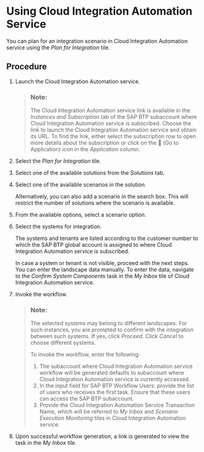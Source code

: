 <!-- loio5ccb2ce04baa447282e76e7e95e4b36c -->

<link rel="stylesheet" type="text/css" href="css/sap-icons.css"/>

# Using Cloud Integration Automation Service

You can plan for an integration scenario in Cloud Integration Automation service using the *Plan for Integration* tile.



<a name="loio5ccb2ce04baa447282e76e7e95e4b36c__section_krr_5pt_mxb"/>

## Procedure

1.  Launch the Cloud Integration Automation service.

    > ### Note:  
    > The Cloud Integration Automation service link is available in the *Instances and Subscription* tab of the SAP BTP subaccount where Cloud Integration Automation service is subscribed. Choose the link to launch the Cloud Integration Automation service and obtain its URL. To find the link, either select the subscription row to open more details about the subscription or click on the <span class="SAP-icons"></span> \(Go to Application\) icon in the *Application* column.

2.  Select the *Plan for Integration* tile.
3.  Select one of the available solutions from the *Solutions* tab.
4.  Select one of the available scenarios in the solution.

    Alternatively, you can also add a scenario in the search box. This will restrict the number of solutions where the scenario is available.

5.  From the available options, select a scenario option.
6.  Select the systems for integration.

    The systems and tenants are listed according to the customer number to which the SAP BTP global account is assigned to where Cloud Integration Automation service is subscribed.

    In case a system or tenant is not visible, proceed with the next steps. You can enter the landscape data manually. To enter the data, navigate to the *Confirm System Components* task in the *My Inbox* tile of Cloud Integration Automation service.

7.  Invoke the workflow.

    > ### Note:  
    > The selected systems may belong to different landscapes. For such instances, you are prompted to confirm with the integration between such systems. If yes, click *Proceed*. Click *Cancel* to choose different systems.
    > 
    > To invoke the workflow, enter the following:
    > 
    > 1.  The subaccount where Cloud Integration Automation service workflow will be generated defaults to subaccount where Cloud Integration Automation service is currently accessed.
    > 2.  In the input field for SAP BTP Workflow Users: provide the list of users who receives the first task. Ensure that these users can access the SAP BTP subaccount.
    > 3.  Provide the Cloud Integration Automation Service Transaction Name, which will be referred to *My Inbox* and *Scenario Execution Monitoring* tiles in Cloud Integration Automation service.

8.  Upon successful workflow generation, a link is generated to view the task in the *My Inbox* tile.


